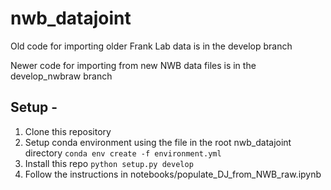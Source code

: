 # nwb_datajoint


Old code for importing older Frank Lab data is in the develop branch

Newer code for importing from new NWB data files is in the develop_nwbraw branch

## Setup - 
1. Clone this repository
2. Setup conda environment using the file in the root nwb_datajoint directory
```conda env create -f environment.yml```
3. Install this repo ```python setup.py develop``` 
4. Follow the instructions in notebooks/populate_DJ_from_NWB_raw.ipynb

